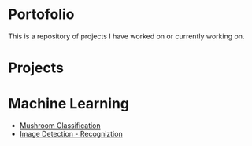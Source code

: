 # Portofolio
This is a repository of projects I have worked on or currently working on. 

# Projects
# Machine Learning
* [Mushroom Classification](README.md)
* [Image Detection - Recogniztion](README.md)
